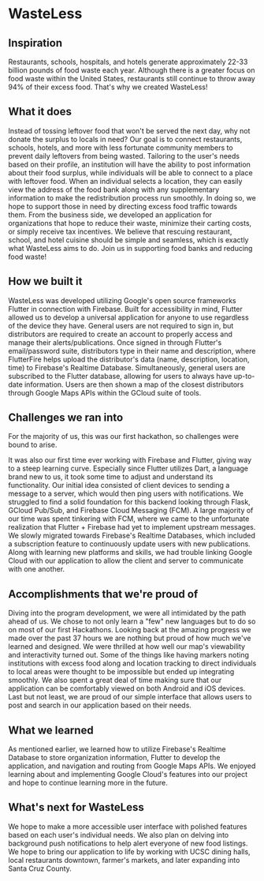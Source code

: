 # WasteLess

## Inspiration
Restaurants, schools, hospitals, and hotels generate approximately 22-33 billion pounds of food waste each year. Although there is a greater focus on food waste within the United States, restaurants still continue to throw away 94% of their excess food. That's why we created WasteLess!


## What it does
Instead of tossing leftover food that won't be served the next day, why not donate the surplus to locals in need? Our goal is to connect restaurants, schools, hotels, and more with less fortunate community members to prevent daily leftovers from being wasted. Tailoring to the user's needs based on their profile, an institution will have the ability to post information about their food surplus, while individuals will be able to connect to a place with leftover food. When an individual selects a location, they can easily view the address of the food bank along with any supplementary information to make the redistribution process run smoothly. In doing so, we hope to support those in need by directing excess food traffic towards them. From the business side, we developed an application for organizations that hope to reduce their waste, minimize their carting costs, or simply receive tax incentives. We believe that rescuing restaurant, school, and hotel cuisine should be simple and seamless, which is exactly what WasteLess aims to do. Join us in supporting food banks and reducing food waste!

## How we built it
WasteLess was developed utilizing Google's open source frameworks Flutter in connection with Firebase. Built for accessibility in mind, Flutter allowed us to develop a universal application for anyone to use regardless of the device they have. General users are not required to sign in, but distributors are required to create an account to properly access and manage their alerts/publications. Once signed in through Flutter's email/password suite, distributors type in their name and description, where FlutterFire helps upload the distributor's data (name, description, location, time) to Firebase's Realtime Database. Simultaneously, general users are subscribed to the Flutter database, allowing for users to always have up-to-date information. Users are then shown a map of the closest distributors through Google Maps APIs within the GCloud suite of tools. 

## Challenges we ran into
For the majority of us, this was our first hackathon, so challenges were bound to arise. 

It was also our first time ever working with Firebase and Flutter, giving way to a steep learning curve. Especially since Flutter utilizes Dart, a language brand new to us, it took some time to adjust and understand its functionality. Our initial idea consisted of client devices to sending a message to a server, which would then ping users with notifications. We struggled to find a solid foundation for this backend looking through Flask, GCloud Pub/Sub, and Firebase Cloud Messaging (FCM). A large majority of our time was spent tinkering with FCM, where we came to the unfortunate realization that Flutter + Firebase had yet to implement upstream messages. We slowly migrated towards Firebase's Realtime Databases, which included a subscription feature to continuously update users with new publications. Along with learning new platforms and skills, we had trouble linking Google Cloud with our application to allow the client and server to communicate with one another.

## Accomplishments that we're proud of
Diving into the program development, we were all intimidated by the path ahead of us. We chose to not only learn a "few" new languages but to do so on most of our first Hackathons. Looking back at the amazing progress we made over the past 37 hours we are nothing but proud of how much we've learned and designed. We were thrilled at how well our map's viewability and interactivity turned out. Some of the things like having markers noting institutions with excess food along and location tracking to direct individuals to local areas were thought to be impossible but ended up integrating smoothly. We also spent a great deal of time making sure that our application can be comfortably viewed on both Android and iOS devices. Last but not least, we are proud of our simple interface that allows users to post and search in our application based on their needs.

## What we learned
As mentioned earlier, we learned how to utilize Firebase's Realtime Database to store organization information, Flutter to develop the application, and navigation and routing from Google Maps APIs. We enjoyed learning about and implementing Google Cloud's features into our project and hope to continue learning more in the future.

## What's next for WasteLess
We hope to make a more accessible user interface with polished features based on each user's individual needs. We also plan on delving into background push notifications to help alert everyone of new food listings. We hope to bring our application to life by working with UCSC dining halls, local restaurants downtown, farmer's markets, and later expanding into Santa Cruz County.
